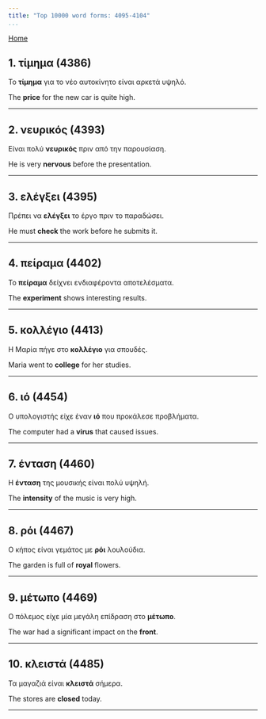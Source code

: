 ```yaml
---
title: "Top 10000 word forms: 4095-4104"
...
```


[Home](./) 

## 1. τίμημα (4386)

Το **τίμημα** για το νέο αυτοκίνητο είναι αρκετά υψηλό.

The **price** for the new car is quite high.

---

## 2. νευρικός (4393)

Είναι πολύ **νευρικός** πριν από την παρουσίαση.

He is very **nervous** before the presentation.

---

## 3. ελέγξει (4395)

Πρέπει να **ελέγξει** το έργο πριν το παραδώσει.

He must **check** the work before he submits it.

---

## 4. πείραμα (4402)

Το **πείραμα** δείχνει ενδιαφέροντα αποτελέσματα.  

The **experiment** shows interesting results.

---

## 5. κολλέγιο (4413)

Η Μαρία πήγε στο **κολλέγιο** για σπουδές.  

Maria went to **college** for her studies.

---

## 6. ιό (4454)

Ο υπολογιστής είχε έναν **ιό** που προκάλεσε προβλήματα.  

The computer had a **virus** that caused issues.

---

## 7. ένταση (4460)

Η **ένταση** της μουσικής είναι πολύ υψηλή.

The **intensity** of the music is very high.

---

## 8. ρόι (4467)

Ο κήπος είναι γεμάτος με **ρόι** λουλούδια.  

The garden is full of **royal** flowers.

---

## 9. μέτωπο (4469)

Ο πόλεμος είχε μία μεγάλη επίδραση στο **μέτωπο**.  

The war had a significant impact on the **front**.

---

## 10. κλειστά (4485)

Τα μαγαζιά είναι **κλειστά** σήμερα.  

The stores are **closed** today.

---


